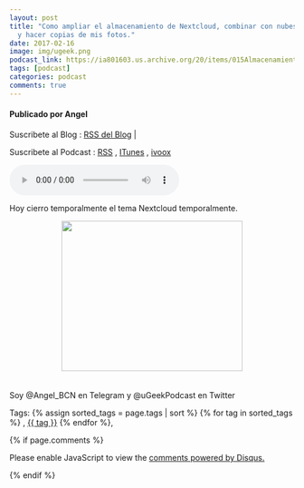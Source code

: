 ```yaml
---
layout: post
title: "Como ampliar el almacenamiento de Nextcloud, combinar con nubes publicas
  y hacer copias de mis fotos."
date: 2017-02-16
image: img/ugeek.png
podcast_link: https://ia801603.us.archive.org/20/items/015AlmacenamientoTheNextcloud/%23015_almacenamiento_the_nextcloud.mp3
tags: [podcast]
categories: podcast
comments: true
---
```

#### Publicado por Angel

Suscribete al Blog :  [RSS del Blog](http://feeds.feedburner.com/uGeekBlog) |

Suscribete al Podcast :  [RSS](http://feeds.feedburner.com/ugeek) , [ITunes](https://itunes.apple.com/us/podcast/ugeek/id1201421866?mt=2) , [ivoox](https://www.ivoox.com/podcast-ugeek_sq_f1383493_1.html)

<audio controls>
  <source src="https://ia801603.us.archive.org/20/items/015AlmacenamientoTheNextcloud/%23015_almacenamiento_the_nextcloud.mp3" type="audio/mpeg">
Your browser does not support the audio element.
</audio>
<!-- ---------------------------------------------------Pon aquí el audio-------------------------------------------------------- -->

Hoy cierro temporalmente el tema Nextcloud temporalmente.<br /><div class="separator" style="clear: both; text-align: center;"><a href="https://3.bp.blogspot.com/-TaGgfAjaKWs/WKW9CJW08pI/AAAAAAAAAd4/CFOeeFvyRxYWPmSNdRixWYBfisR5uptmgCLcB/s1600/CAP4.jpg" imageanchor="1" style="margin-left: 1em; margin-right: 1em;"><img border="0" height="265" src="https://3.bp.blogspot.com/-TaGgfAjaKWs/WKW9CJW08pI/AAAAAAAAAd4/CFOeeFvyRxYWPmSNdRixWYBfisR5uptmgCLcB/s320/CAP4.jpg" width="320" /></a></div><br /><br />Soy @Angel_BCN en Telegram y @uGeekPodcast en Twitter



<!-- TAGS Y COMENTARIOS -->

Tags: {% assign sorted_tags = page.tags | sort %} {% for tag in sorted_tags %} , <span class="tag"><a href="/search#{{ tag }}">{{ tag }}</a></span> {% endfor %},



{% if page.comments %}
<div id="disqus_thread"></div>
<script>

/**
*  RECOMMENDED CONFIGURATION VARIABLES: EDIT AND UNCOMMENT THE SECTION BELOW TO INSERT DYNAMIC VALUES FROM YOUR PLATFORM OR CMS.
*  LEARN WHY DEFINING THESE VARIABLES IS IMPORTANT: https://disqus.com/admin/universalcode/#configuration-variables*/
/*
var disqus_config = function () {
this.page.url = PAGE_URL;  // Replace PAGE_URL with your page's canonical URL variable
this.page.identifier = PAGE_IDENTIFIER; // Replace PAGE_IDENTIFIER with your page's unique identifier variable
};
*/
(function() { // DON'T EDIT BELOW THIS LINE
var d = document, s = d.createElement('script');
s.src = 'https://https-angelbcn-github-io-ugeek.disqus.com/embed.js';
s.setAttribute('data-timestamp', +new Date());
(d.head || d.body).appendChild(s);
})();
</script>
<noscript>Please enable JavaScript to view the <a href="https://disqus.com/?ref_noscript">comments powered by Disqus.</a></noscript>


{% endif %}
